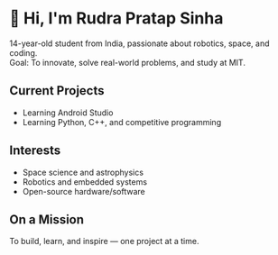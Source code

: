 # 👋 Hi, I'm Rudra Pratap Sinha

 14-year-old student from India, passionate about robotics, space, and coding.  
 Goal: To innovate, solve real-world problems, and study at MIT.

## Current Projects
-  Learning Android Studio
-  Learning Python, C++, and competitive programming

## Interests
- Space science and astrophysics
- Robotics and embedded systems
- Open-source hardware/software

## On a Mission
To build, learn, and inspire — one project at a time.
